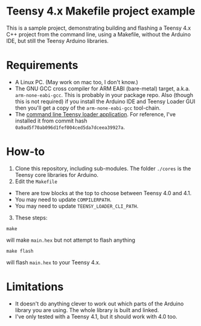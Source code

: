 # Teensy 4.x Makefile project example

This is a sample project, demonstrating building and flashing a Teensy 4.x C++
project from the command line, using a Makefile, without the Arduino IDE, but
still the Teensy Arduino libraries.

# Requirements

- A Linux PC. (May work on mac too, I don't know.)
- The GNU GCC cross compiler for ARM EABI (bare-metal) target, a.k.a.
`arm-none-eabi-gcc`. This is probably in your package repo. Also (though this
is not required) if you install the Arduino IDE and Teensy Loader GUI then
you'll get a copy of the `arm-none-eabi-gcc` tool-chain.
- The [command line Teensy loader application](https://github.com/PaulStoffregen/teensy_loader_cli).
For reference, I've installed it from commit hash `0a9ad5f70ab096d1fef004ced5da7dceea39927a`.

# How-to

1. Clone this repository, including sub-modules. The folder `./cores` is the
Teensy core libraries for Arduino.
2. Edit the `Makefile`
  - There are tow blocks at the top to choose between Teensy 4.0 and 4.1.
  - You may need to update `COMPILERPATH`.
  - You may need to update `TEENSY_LOADER_CLI_PATH`.
3. These steps:

```shell
make
```

will make `main.hex` but not attempt to flash anything

```shell
make flash
```

will flash `main.hex` to your Teensy 4.x.

# Limitations

- It doesn't do anything clever to work out which parts of the Arduino library
you are using. The whole library is built and linked.
- I've only tested with a Teensy 4.1, but it should work with 4.0 too.
